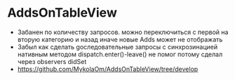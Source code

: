 # AddsOnTableView
* Забанен по количеству запросов. можно переключиться с первой на вторую категорию и назад иначе новые Adds может не отображать
* Забыл как сделать gоследовательные запросы c синхрозинацией нативным методом dispatch.enter()-leave() не помог потому сделал через observers didSet
* https://github.com/MykolaOm/AddsOnTableView/tree/develop
